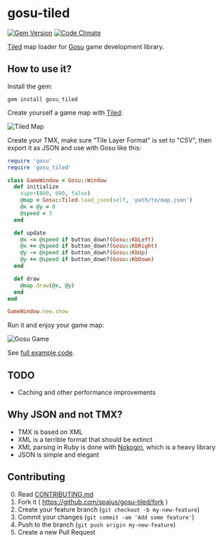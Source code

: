 # gosu-tiled

[![Gem Version](https://badge.fury.io/rb/gosu_tiled.svg)](http://badge.fury.io/rb/gosu_tiled)
[![Code Climate](https://codeclimate.com/github/spajus/gosu-tiled.png)](https://codeclimate.com/github/spajus/gosu-tiled)

[Tiled](http://www.mapeditor.org/) map loader for [Gosu](http://www.libgosu.org) game development library.

## How to use it?

Install the gem:

```console
gem install gosu_tiled
```

Create yourself a game map with [Tiled](http://www.mapeditor.org/):

![Tiled Map](https://raw.githubusercontent.com/spajus/gosu-tiled/master/examples/screenshots/tiled.png)

Create your TMX, make sure "Tile Layer Format" is set to "CSV", then export it as JSON and use with Gosu like this:

```ruby
require 'gosu'
require 'gosu_tiled'

class GameWindow < Gosu::Window
  def initialize
    super(800, 600, false)
    @map = Gosu::Tiled.load_json(self, 'path/to/map.json')
    @x = @y = 0
    @speed = 3
  end

  def update
    @x -= @speed if button_down?(Gosu::KbLeft)
    @x += @speed if button_down?(Gosu::KbRight)
    @y -= @speed if button_down?(Gosu::KbUp)
    @y += @speed if button_down?(Gosu::KbDown)
  end

  def draw
    @map.draw(@x, @y)
  end
end

GameWindow.new.show
```

Run it and enjoy your game map:

![Gosu Game](https://raw.githubusercontent.com/spajus/gosu-tiled/master/examples/screenshots/gosu_tiled.gif)

See [full example code](https://github.com/spajus/gosu-tiled/blob/master/examples/panorama.rb).

## TODO

- Caching and other performance improvements

## Why JSON and not TMX?

- TMX is based on XML
- XML is a terrible format that should be extinct
- XML parsing in Ruby is done with [Nokogiri](http://nokogiri.org/), which is a heavy library
- JSON is simple and elegant

## Contributing

0. Read [CONTRIBUTING.md](https://github.com/spajus/gosu-tiled/blob/master/CONTRIBUTING.md)
1. Fork it ( https://github.com/spajus/gosu-tiled/fork )
2. Create your feature branch (`git checkout -b my-new-feature`)
3. Commit your changes (`git commit -am 'Add some feature'`)
4. Push to the branch (`git push origin my-new-feature`)
5. Create a new Pull Request

